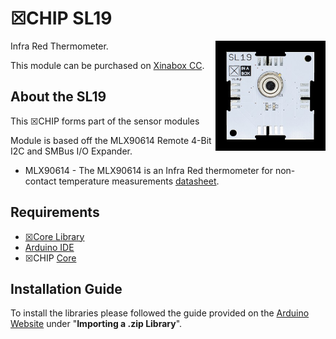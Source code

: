 # ☒CHIP SL19
<img src="extras/SL19-V1.0.0.JPG" width="35%" height="auto" align="right">
Infra Red Thermometer.

This module can be purchased on [Xinabox CC](https://xinabox.cc/products/SL19/).

## About the SL19
This ☒CHIP forms part of the sensor modules 

Module is based off the MLX90614 Remote 4-Bit I2C and SMBus I/O Expander.

- MLX90614 - The MLX90614 is an Infra Red thermometer for non-contact temperature measurements [datasheet](https://www.melexis.com/-/media/files/documents/datasheets/mlx90614-datasheet-melexis.pdf).

## Requirements
  - [☒Core Library](https://github.com/xinabox/xCore)
  - [Arduino IDE](https://www.arduino.cc/en/main/software)
  - ☒CHIP [Core](https://xinabox.cc/collections/core)
  
## Installation Guide
To install the libraries please followed the guide provided on the [Arduino Website](https://www.arduino.cc/en/Guide/Libraries) under "**Importing a .zip Library**".
